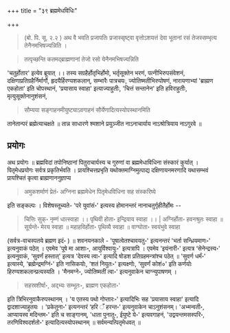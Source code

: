 +++
title = "३९ ब्रह्ममेधविधिः"

+++
> (बो. पि. सू. २.२ ) अथ वै भवति प्रजापतिः प्रजास्सृष्ट्वा वृत्तोऽशयत्तं देवा भूतानां रसं तेजस्सम्भृत्य तेनैनमभिषज्यन्निति ।

> तत्पृच्छन्ति कतमद्ब्राह्मणानां तेजो रसो येनैनमभिषज्यन्निति

'चतुर्होतार' इत्येव ब्रूयात् ।। तस्य सग्रहैर्होतृभिर्होमो, भर्तृसूक्तेन भरणं, पत्नीभिरुपसंवेशनं, दक्षिणाप्रतिग्रहैर्निर्मार्गो, हृदयैर्हिरण्यशकलान्, सम्भारैः पात्रचयः, ज्योतिष्मतीभिरुपोषणं, नारायणाभ्यां 'ब्राह्मण एकहोता' इति चोपस्थानं, 'प्रयासाय स्वाहा' इत्याज्याहुतीः, 'चित्तं सन्तानेन' इति हविराहुतीः, मृत्युसूक्तेनानुशंसनं, 

> सौम्यया सङ्गाहनमीयुष्ट्याऽवगाहनं सौर्येणादित्यस्योपस्थानमिति 

तानेतान्परं ब्रह्मेत्याचक्षते ॥ तान्न साधारणे श्मशाने प्रयुञ्जीत नाऽनाचार्याय नाऽश्रोत्रियाय नाऽगुरवे ॥

## प्रयोगः

अथ प्रयोगः ॥ ब्रह्मविदां तपोनिष्ठानां पितुराचार्यस्य च गुरुणां वा ब्रह्ममेधाविधिना संस्कारं कुर्यात् । पितृमेधप्रयोगः सर्वत्र प्रकृतिर्भवति । प्रायश्चित्तप्रभृति यथोक्तमाग्निमुत्पाद्य दक्षिणायनमरणादि यथासम्भवं प्रायश्चितं कृत्वा ब्राह्मणाननुज्ञाप्य 

> अमुकशर्माणं प्रेतं॰ अग्निना ब्रह्ममेधेन पितृमेधविधिना सह संस्करिष्ये

इति सङ्कल्पः । विशेषस्तूच्यते- 'परे युवांसं॰' इत्यस्य होमानन्तरं नानाचतुर्गृहीतैर्होमः -- 

> चित्तिः सुक्॰ नृम्णं धात्स्वाहा ।। पृथिवी होता॰ इन्द्रियाय स्वाहा ।। | अग्निर्होता॰ हवनश्रुतः स्वाहा ॥ सूर्यन्ते॰ मेरय स्वाहा ॥ महाहविर्होता॰ पृथिव्यै स्वाहा ॥ वाग्घोता॰ स्वयंभुवे स्वाहा

(सर्वत्र-वाचस्पतये ब्रह्मण इदं॰ ) ॥ शवनयनकाले - 'पूषात्वेतश्चावयतु॰' इत्यनन्तरं 'भर्ता सन्ध्रियमाणः॰' इत्यनुवाकं पठेत् । एवमेव 'पूषे मा आशाः॰, आयुर्विश्वायुः॰' इत्यत्रापि । एवमेव 'इयंनारी॰' इत्यत्र ‘सेनेन्द्रस्य॰' इत्यनुवाकं, ‘सुवर्णं हस्तात्' इत्यत्र 'देवस्य त्वा॰' इत्यादि षोडश प्रतिग्रहमन्त्रांश्च पठेत् ॥ 'सुवर्ण धर्मं॰' इत्यास्ये, 'ब्रह्मेन्द्रमग्निं॰' इति नासिकयोः, 'शतं नियुतः॰' इत्यक्ष्णोः, ‘सुवर्णं कोशं०' इति कर्णयोः हिरण्यशकलान्प्रत्यस्यति । 'मैनमग्ने॰, ज्योतिष्मतीं त्वा॰' इत्यनुवाकेन चाग्न्युपाषणम् । 

> सहस्रशीर्षा॰, अद्भ्यः सम्भूतः॰, ब्राह्मण एकहोता॰'

इति त्रिभिरनुवाकैरुपस्थानम् । 'य एतस्य पथो गोप्तारः॰' इत्यादिभिः सह 'प्रयासाय स्वाहा' इत्यादि द्वादशाज्याहुतयः । 'प्रकेतुना॰' इत्यनन्तरं ‘हरि ँ हरन्त॰' इत्यनुवाकेन चाऽनुशंसनम्। 'अभ्मन्वती॰, आप्यायस्व मदिन्तम॰' इति च साङ्गानम्, 'धाता पुनातु॰, ईयुष्टे ये॰' इत्यवगाहनं, 'उद्वयन्तमसस्परि॰, तरणिविश्वदर्शतो॰' इत्यादित्यस्योपस्थानम् ॥ सर्वमन्यत्पितृमेधवत् ॥